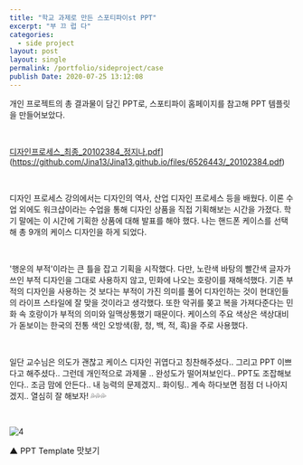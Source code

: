 ```yaml
---
title: "학교 과제로 만든 스포티파이st PPT"
excerpt: "부 끄 럽 다"
categories:	
  - side project
layout: post
layout: single
permalink: /portfolio/sideproject/case
publish Date: 2020-07-25 13:12:08 
---
```




개인 프로젝트의 총 결과물이 담긴 PPT로, 스포티파이 홈페이지를 참고해 PPT 템플릿을 만들어보았다. 

<br/>

[디자인프로세스_최종_20102384_정지나.pdf](https://github.com/Jina13/Jina13.github.io/files/6526459/_._20102384_.pdf)](https://github.com/Jina13/Jina13.github.io/files/6526443/_20102384.pdf)

<br/>

디자인 프로세스 강의에서는 디자인의 역사, 산업 디자인 프로세스 등을 배웠다. 이론 수업 외에도 워크샵이라는 수업을 통해 디자인 상품을 직접 기획해보는 시간을 가졌다. 학기 말에는 이 시간에 기획한 상품에 대해 발표를 해야 했다. 나는 핸드폰 케이스를 선택해 총 9개의 케이스 디자인을 하게 되었다. 

<br/>

 '행운의 부적'이라는 큰 틀을 잡고 기획을 시작했다. 다만, 노란색 바탕의 빨간색 글자가 쓰인 부적 디자인을 그대로 사용하지 않고, 민화에 나오는 호랑이를 재해석했다. 기존 부적의 디자인을 사용하는 것 보다는 부적이 가진 의미를 풀어 디자인하는 것이 현대인들의 라이프 스타일에 잘 맞을 것이라고 생각했다. 또한 악귀를 쫒고 복을 가져다준다는 민화 속 호랑이가 부적의 의미와 일맥상통했기 때문이다. 케이스의 주요 색상은 색상대비가  돋보이는 한국의 전통 색인 오방색(황, 청, 백, 적, 흑)을 주로 사용했다. 

<br/>

일단 교수님은 의도가 괜찮고 케이스 디자인 귀엽다고 칭찬해주셨다.. 그리고 PPT 이쁘다고 해주셨다.. 그런데 개인적으로 과제물 .. 완성도가 떨어져보인다.. PPT도 조잡해보인다.. 조금 맘에 안든다.. 내 능력의 문제겠지.. 화이팅.. 계속 하다보면 점점 더 나아지겠지.. 열심히 잘 해보자! &#128166;&#128166;&#128166;

<br/>

![4](https://user-images.githubusercontent.com/72485853/119226374-b80d1480-bb43-11eb-917b-1ce71424d5c7.JPG)

<span style="font-size:11pt">▲ PPT Template 맛보기</span>

